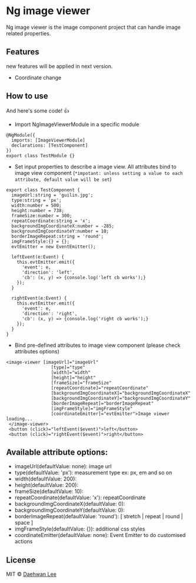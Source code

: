 # Ng image viewer

Ng image viewer is the image component project that can handle image related properties.

## Features

new features will be applied in next version.
* Coordinate change

## How to use
And here's some code! :+1:

* Import NgImageViewerModule in a specific module

```
@NgModule({
  imports: [ImageViewerModule]
  declarations: [TestComponent]
})
export class TestModule {}
```
* Set input properties to describe a image view. All attributes bind to image view component (`*impotant: unless setting a value to each attribute, default value will be set`)
```
export class TestComponent {
  imageUrl:string = 'guilin.jpg';
  type:string = 'px';
  width:number = 500;
  height:number = 738;
  frameSize:number = 300;
  repeatCoordinate:string = 'x';
  backgroundImgCoordinateX:number = -285;
  backgroundImgCoordinateY:number = 10;
  borderImageRepeat:string = 'round';
  imgFrameStyle:{} = {};
  evtEmitter = new EventEmitter();

  leftEvent(e:Event) {
    this.evtEmitter.emit({
      'event': e,
      'direction': 'left',
      'cb': (x, y) => {console.log('left cb works');}
    });
  }

  rightEvent(e:Event) {
    this.evtEmitter.emit({
      'event': e,
      'direction': 'right',
      'cb': (x, y) => {console.log('right cb works');}
    });
  }
}
```

* Bind pre-defined attributes to image view component (please check attributes options)
```
<image-viewer [imageUrl]="imageUrl"
                 [type]="type"
                 [width]="width"
                 [height]="height"
                 [frameSize]="frameSize"
                 [repeatCoordinate]="repeatCoordinate"
                 [backgroundImgCoordinateX]="backgroundImgCoordinateX"
                 [backgroundImgCoordinateY]="backgroundImgCoordinateY"
                 [borderImageRepeat]="borderImageRepeat"
                 [imgFrameStyle]="imgFrameStyle"
                 [coordinateEmitter]="evtEmitter">Image viewer loading...
 </image-viewer>
 <button (click)="leftEvent($event)">left</button>
 <button (click)="rightEvent($event)">right</button>
```


## Available attribute options:

 * imageUrl(defaultValue: none): image url
 * type(defaultValue: 'px'): measurement type ex: px, em and so on
 * width(defaultValue: 200):
 * height(defaultValue: 200):
 * frameSize(defaultValue: 10):
 * repeatCoordinate(defaultValue: 'x'): repeatCoordinate
 * backgroundImgCoordinateX(defaultValue: 0):
 * backgroundImgCoordinateY(defaultValue: 0):
 * borderImageRepeat(defaultValue: 'round'): [ stretch | repeat | round | space ]
 * imgFrameStyle(defaultValue: {}): additional css styles
 * coordinateEmitter(defaultValue: none): Event Emitter to do customised actions

## License

MIT © [Daehwan Lee](https://github.com/Redface)


